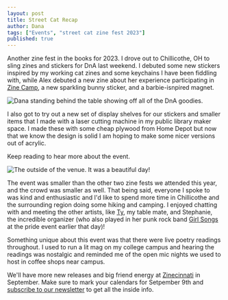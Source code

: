 ```yaml
---
layout: post
title: Street Cat Recap
author: Dana
tags: ["Events", "street cat zine fest 2023"]
published: true
---
```


Another zine fest in the books for 2023. I drove out to Chillicothe, OH to sling zines and stickers for DnA last weekend. I debuted some new stickers inspired by my working cat zines and some keychains I have been fiddling with, while Alex debuted a new zine about her experience participating in [Zine Camp](https://www.dnaartists.net/2023/07/29/zine-camp-recap.html), a new sparkling bunny sticker, and a barbie-isnpired magnet.

![Dana standing behind the table showing off all of the DnA goodies.](/assets/img/post/2023_08_22_sczfrecap1.jpg)

I also got to try out a new set of display shelves for our stickers and smaller items that I made with a laser cutting machine in my public library maker space. I made these with some cheap plywood from Home Depot but now that we know the design is solid I am hoping to make some nicer versions out of acrylic.

Keep reading to hear more about the event.

<!--more-->

![The outside of the venue. It was a beautiful day!](/assets/img/post/2023_08_22_sczfrecap2.jpg)

The event was smaller than the other two zine fests we attended this year, and the crowd was smaller as well. That being said, everyone I spoke to was kind and enthusiastic and I'd like to spend more time in Chillicothe and the surrounding region doing some hiking and camping. I enjoyed chatting with and meeting the other artists, like [Ty](https://www.instagram.com/tjwwrites/), my table mate, and Stephanie, the incredible organizer (who also played in her punk rock band [Girl Songs](https://www.instagram.com/thegirlsongs/) at the pride event earlier that day)!

Something unique about this event was that there were live poetry readings throughout. I used to run a lit mag on my college campus and hearing the readings was nostalgic and reminded me of the open mic nights we used to host in coffee shops near campus. 

We'll have more new releases and big friend energy at [Zinecinnati](https://www.zinecinnati.com/) in September. Make sure to mark your calendars for Setpember 9th and [subscribe to our newsletter](https://pencilbooth.com/dna) to get all the inside info.
